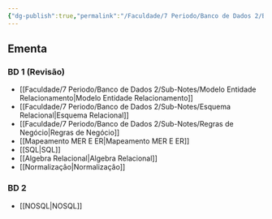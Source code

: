 ```yaml
---
{"dg-publish":true,"permalink":"/Faculdade/7 Periodo/Banco de Dados 2/BD2/","tags":["root","BD"],"dgShowLocalGraph":true}
---
```


## Ementa
### BD 1 (Revisão)
- [[Faculdade/7 Periodo/Banco de Dados 2/Sub-Notes/Modelo Entidade Relacionamento\|Modelo Entidade Relacionamento]]
- [[Faculdade/7 Periodo/Banco de Dados 2/Sub-Notes/Esquema Relacional\|Esquema Relacional]]
- [[Faculdade/7 Periodo/Banco de Dados 2/Sub-Notes/Regras de Negócio\|Regras de Negócio]]
- [[Mapeamento MER E ER\|Mapeamento MER E ER]]
- [[SQL\|SQL]]
- [[Algebra Relacional\|Algebra Relacional]]
- [[Normalização\|Normalização]]

### BD 2
- [[NOSQL\|NOSQL]]
